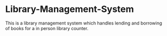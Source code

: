 # Library-Management-System
This is a library management system which handles lending and borrowing of books for a in person library counter.
